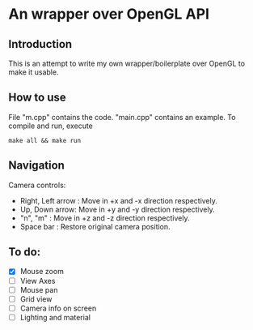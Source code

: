 # An wrapper over OpenGL API

## Introduction
This is an attempt to write my own wrapper/boilerplate over OpenGL to make it usable. 

## How to use
File "m.cpp" contains the code. "main.cpp" contains an example. To compile and run, execute
```
make all && make run
```

## Navigation
Camera controls:
* Right, Left arrow : Move in +x and -x direction respectively.
* Up, Down arrow: Move in +y and -y direction respectively.
* "n", "m" : Move in +z and -z direction respectively.
* Space bar : Restore original camera position.


## To do:
- [x] Mouse zoom
- [ ] View Axes
- [ ] Mouse pan 
- [ ] Grid view
- [ ] Camera info on screen
- [ ] Lighting and material 
